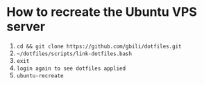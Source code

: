 # How to recreate the Ubuntu VPS server

1. `cd && git clone https://github.com/gbili/dotfiles.git`
2. `~/dotfiles/scripts/link-dotfiles.bash`
3. `exit`
4. `login again to see dotfiles applied`
5. `ubuntu-recreate`
